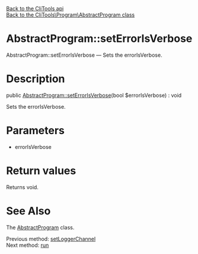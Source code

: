 [Back to the CliTools api](https://github.com/lingtalfi/CliTools/blob/master/doc/api/CliTools.md)<br>
[Back to the CliTools\Program\AbstractProgram class](https://github.com/lingtalfi/CliTools/blob/master/doc/api/CliTools/Program/AbstractProgram.md)


AbstractProgram::setErrorIsVerbose
================



AbstractProgram::setErrorIsVerbose — Sets the errorIsVerbose.




Description
================


public [AbstractProgram::setErrorIsVerbose](https://github.com/lingtalfi/CliTools/blob/master/doc/api/CliTools/Program/AbstractProgram/setErrorIsVerbose.md)(bool $errorIsVerbose) : void




Sets the errorIsVerbose.




Parameters
================


- errorIsVerbose

    


Return values
================

Returns void.







See Also
================

The [AbstractProgram](https://github.com/lingtalfi/CliTools/blob/master/doc/api/CliTools/Program/AbstractProgram.md) class.

Previous method: [setLoggerChannel](https://github.com/lingtalfi/CliTools/blob/master/doc/api/CliTools/Program/AbstractProgram/setLoggerChannel.md)<br>Next method: [run](https://github.com/lingtalfi/CliTools/blob/master/doc/api/CliTools/Program/AbstractProgram/run.md)<br>

